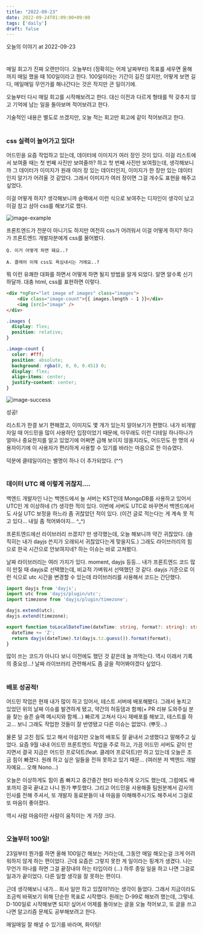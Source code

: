 ```yaml
---
title: "2022-09-23"
date: 2022-09-24T01:09:00+09:00
tags: ['daily']
draft: false
---
```

오늘의 이야기 at 2022-09-23
<!--more--> 

#
매일 회고가 진짜 오랜만이다. 
오늘부터 (정확히는 어제 날짜부터) 목표를 세우면 올해까지 매일 했을 때 100일이라고 한다.
100일이라는 기간이 길진 않지만, 어떻게 보면 길다, 매일매일 무언가를 해나간다는 것은 작지만 큰 일이기에.

오늘부터 다시 매일 회고를 시작해보려고 한다. 
대신 이전과 다르게 형태를 딱 갖추지 않고 기억에 남는 일을 돌아보며 적어보려고 한다.

기술적인 내용은 별도로 쓰겠지만, 오늘 적는 회고만 회고에 같이 적어보려고 한다.


#
### css 실력이 늘어가고 있다!
어드민을 요즘 작업하고 있는데, 데이터에 이미지가 여러 장인 것이 있다. 
이걸 리스트에서 보여줄 때는 첫 번째 사진만 보여줄까? 하고 첫 번째 사진만 보여줬는데, 생각해보니까 그 데이터가 이미지가 원래 여러 장 있는 데이터인지, 이미지가 한 장만 있는 데이터인지 알기가 어려울 것 같았다. 
그래서 이미지가 여러 장이면 그걸 개수도 표현을 해주고 싶었다. 

이걸 어떻게 하지? 생각해보니까 슬랙에서 이런 식으로 보여주는 디자인이 생각이 났고 이걸 참고 삼아 css를 해보기로 했다.

<div style="text-align:left">
    <img src="/images/daily/2022-09-23-0.png" alt="image-example" />
</div>

프론트엔드가 전문이 아니기도 하지만 여전히 css가 어려워서 이걸 어떻게 하지? 하다가 프론트엔드 개발자분에게 css를 물어봤다.

```
Q. 이거 어떻게 하면 돼요..?

A. 클레어 이제 css도 욕심내시는 거에요..?
```

뭐 이런 유쾌한 대화를 하면서 어떻게 하면 될지 방법을 알게 되었다. 
알면 알수록 신기하달까. 
대충 html, css를 표현하면 이렇다.

```html
<div *ngFor="let image of images" class="images">
	<div class="image-count">{{ images.length - 1 }}</div>
	<img [src]="image" />
</div>
```

```css
.images {
  display: flex;
  position: relative;
}

.image-count {
  color: #fff;
  position: absolute;
  background: rgba(0, 0, 0, 0.451) 0;
  display: flex;
  align-items: center;
  justify-content: center;
}
```

<div style="text-align:left">
    <img src="/images/daily/2022-09-23-1.png" alt="image-success" />
</div>

성공!

리스트가 한결 보기 편해졌고, 이미지도 몇 개가 있는지 알아보기가 편했다. 
내가 비개발자일 때 어드민을 많이 사용하던 입장이었기 때문에, 아무래도 이런 디테일 하나하나가 얼마나 중요한지를 알고 있었기에 어쩌면 급해 보이지 않을지라도, 어드민도 한 명의 사용자이기에 이 사용자가 편리하게 사용할 수 있기를 바라는 마음으로 한 이슈였다.

덕분에 클테일이라는 별명이 하나 더 추가되었다. (^^)


#
### 데이터 UTC 왜 이렇게 귀찮지....
백엔드 개발자인 나는 백엔드에서 늘 서버는 KST인데 MongoDB를 사용하고 있어서 UTC인 게 이상하네 (?) 생각한 적이 있다. 
이번에 서버도 UTC로 바꾸면서 백엔드에서도 사실 UTC 보정을 하느라 좀 귀찮았던 적이 있다. (이건 글로 적는다는 게 계속 못 적고 있다... 내일 좀 적어봐야지... ^_^)

프론트엔드에선 라이브러리 쓰겠지? 만 생각했는데, 오늘 해보니까 약간 귀찮았다. (솔직히는 내가 dayjs 쓴지가 오래되서 귀찮았다는게 맞을지도.) 
그래도 라이브러리의 힘으로 한국 시간으로 안보여지네? 하는 이슈는 바로 고쳐봤다.

날짜 라이브러리는 여러 가지가 있다. 
moment, dayjs 등등... 
내가 프론트엔드 코드 많이 만질 때 dayjs로 선택했는데, 비교적 가벼워서 선택했던 것 같다. 
dayjs 기준으로 이런 식으로 utc 시간을 변경할 수 있는데 라이브러리를 사용해서 코드는 간단했다.


```typescript
import dayjs from 'dayjs';
import utc from 'dayjs/plugin/utc';
import timezone from 'dayjs/plugin/timezone';

dayjs.extend(utc);
dayjs.extend(timezone);

export function toLocalDateTime(dateTime: string, format?: string): string {
  dateTime += 'Z';
  return dayjs(dateTime).tz(dayjs.tz.guess()).format(format);
}
```

많이 쓰는 코드가 아니다 보니 이전에도 했던 것 같은데 늘 까먹는다. 
역시 이래서 기록의 중요성...! 
날짜 라이브러리 관련해서도 좀 글을 적어봐야겠다 싶었다.


#
### 배포 성공적!
어드민 작업은 현재 내가 많이 하고 있어서, 테스트 서버에 배포해봤다. 
그래서 놓치고 있었던 위의 날짜 이슈를 발견하게 됐고, 약간의 허둥댐과 함께(+ PR 리뷰 도와주실 분을 찾는 슬픈 슬랙 메시지와 함께...) 
빠르게 고쳐서 다시 재배포를 해보고, 테스트를 하고... 보니 그래도 작업한 것들이 잘 반영됐고 다른 이슈는 없었다. (뿌듯...)

물론 덜 고친 점도 있고 해서 아쉽지만 오늘의 배포도 잘 끝내서 고생했다고 말해주고 싶었다. 
요즘 9월 내내 어드민 프론트엔드 작업을 주로 하고, 가끔 어드민 서버도 같이 만지면서 결국 지금은 어드민 프로덕트(feat. 클레어 프로덕트)만 하고 있는데 오늘은 조금 힘이 빠졌다. 
원래 하고 싶은 일들을 전혀 못하고 있기 때문... (여러분 저 백엔드 개발자예요... 오해 Nono...)

오늘은 이상하게도 힘이 좀 빠지고 중간중간 현타 비슷하게 오기도 했는데, 그럼에도 배포까지 결국 끝내고 나니 뭔가 뿌듯했다. 
그리고 어드민을 사용해줄 팀원분께서 감사의 인사를 전해 주셔서, 또 개발자 동료분들이 내 마음을 이해해주시기도 해주셔서 그걸로 또 마음이 좋아졌다. 

역시 사람 마음이란 사람이 움직이는 게 가장 크다.


#
### 오늘부터 100일!
23일부터 뭔가를 하면 올해 100일간 해보는 거라는데, 그동안 매일 해오는걸 크게 어려워하지 않게 하는 편이었다. 
근데 요즘은 그렇지 못한 게 일이라는 핑계가 생겼다. 
나는 무언가 하나를 하면 그걸 끝장내야 하는 타입이라 (...) 
하루 종일 일을 하고 나면 그걸로 일과가 끝이었다. 
다른 일할 생각을 잘 못하는 편이다.

근데 생각해보니 내가... 회사 일만 하고 있잖아?라는 생각이 들었다. 
그래서 지금이라도 조금씩 바꿔보기 위해 단순한 목표로 시작했다. 
원래는 D-99로 해보려 했는데, 그렇네. D-100일로 시작해보면 되지! 싶어서 어제를 돌아보는 글을 오늘 적어보고, 또 글을 쓰고 나면 알고리즘 문제도 공부해보려고 한다. 

매일매일 잘 해낼 수 있기를 바라며, 화이팅!

 
